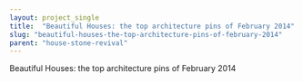 ```yaml
---
layout: project_single
title:  "Beautiful Houses: the top architecture pins of February 2014"
slug: "beautiful-houses-the-top-architecture-pins-of-february-2014"
parent: "house-stone-revival"
---
```

Beautiful Houses: the top architecture pins of February 2014